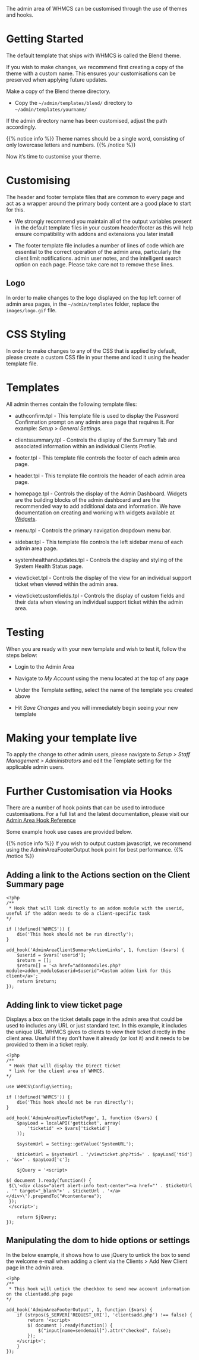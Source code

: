 The admin area of WHMCS can be customised through the use of themes and hooks.

# Getting Started

The default template that ships with WHMCS is called the Blend theme.

If you wish to make changes, we recommend first creating a copy of the theme with a custom name. This ensures your customisations can be preserved when applying future updates.

Make a copy of the Blend theme directory.

* Copy the `~/admin/templates/blend/` directory to `~/admin/templates/yourname/`

 

If the admin directory name has been customised, adjust the path accordingly.

{{% notice info %}}
Theme names should be a single word, consisting of only lowercase letters and numbers.
{{% /notice %}}

Now it’s time to customise your theme.

# Customising

The header and footer template files that are common to every page and act as a wrapper around the primary body content are a good place to start for this.

* We strongly recommend you maintain all of the output variables present in the default template files in your custom header/footer as this will help ensure compatibility with addons and extensions you later install

* The footer template file includes a number of lines of code which are essential to the correct operation of the admin area, particularly the client limit notifications. admin user notes, and the intelligent search option on each page. Please take care not to remove these lines.

## Logo

In order to make changes to the logo displayed on the top left corner of admin area pages, in the `~/admin/templates` folder, replace the `images/logo.gif` file.

# CSS Styling

In order to make changes to any of the CSS that is applied by default, please create a custom CSS file in your theme and load it using the header template file.

# Templates

All admin themes contain the following template files:

* authconfirm.tpl - This template file is used to display the Password Confirmation prompt on any admin area page that requires it. For example: *Setup > General Settings*.

* clientssummary.tpl - Controls the display of the Summary Tab and associated information within an individual Clients Profile.

* footer.tpl - This template file controls the footer of each admin area page.

* header.tpl - This template file controls the header of each admin area page.

* homepage.tpl - Controls the display of the Admin Dashboard. Widgets are the building blocks of the admin dashboard and are the recommended way to add additional data and information. We have documentation on creating and working with widgets available at [Widgets](https://developers.whmcs.com/advanced/widgets/).

* menu.tpl - Controls the primary navigation dropdown menu bar.

* sidebar.tpl - This template file controls the left sidebar menu of each admin area page.

* systemhealthandupdates.tpl - Controls the display and styling of the System Health Status page.

* viewticket.tpl - Controls the display of the view for an individual support ticket when viewed within the admin area.

* viewticketcustomfields.tpl - Controls the display of custom fields and their data when viewing an individual support ticket within the admin area.

# Testing

When you are ready with your new template and wish to test it, follow the steps below:

* Login to the Admin Area

* Navigate to *My Account* using the menu located at the top of any page

* Under the Template setting, select the name of the template you created above

* Hit *Save Changes* and you will immediately begin seeing your new template

# Making your template live

To apply the change to other admin users, please navigate to *Setup > Staff Management > Administrators* and edit the Template setting for the applicable admin users.

# Further Customisation via Hooks

There are a number of hook points that can be used to introduce customisations. For a full list and the latest documentation, please visit our [Admin Area Hook Reference](https://developers.whmcs.com/hooks-reference/admin-area/)

Some example hook use cases are provided below.

{{% notice info %}}
If you wish to output custom javascript, we recommend using the AdminAreaFooterOutput hook point for best performance.
{{% /notice %}}

## Adding a link to the Actions section on the Client Summary page
```
<?php
/**
 * Hook that will link directly to an addon module with the userid, useful if the addon needs to do a client-specific task
*/

if (!defined('WHMCS')) {
    die('This hook should not be run directly');
}

add_hook('AdminAreaClientSummaryActionLinks', 1, function ($vars) {
    $userid = $vars['userid'];
    $return = [];
    $return[] = '<a href="addonmodules.php?module=addon_module&userid=$userid">Custom addon link for this client</a>';
    return $return;
});

```

## Adding link to view ticket page

Displays a box on the ticket details page in the admin area that could be used to includes any URL or just standard text. In this example, it includes the unique URL WHMCS gives to clients to view their ticket directly in the client area. Useful if they don't have it already (or lost it) and it needs to be provided to them in a ticket reply. 

```
<?php
/**
 * Hook that will display the Direct ticket
 * link for the client area of WHMCS.
*/

use WHMCS\Config\Setting;

if (!defined('WHMCS')) {
    die('This hook should not be run directly');
}

add_hook('AdminAreaViewTicketPage', 1, function ($vars) {
    $payLoad = localAPI('getticket', array(
        'ticketid' => $vars['ticketid']
    ));

    $systemUrl = Setting::getValue('SystemURL');

    $ticketUrl = $systemUrl . '/viewticket.php?tid=' . $payLoad['tid'] . '&c=' . $payLoad['c'];

    $jQuery = '<script>

$( document ).ready(function() {
 $(\'<div class="alert alert-info text-center"><a href="' . $ticketUrl . '" target="_blank">' . $ticketUrl . '</a></div>\').prependTo("#contentarea");
 });
 </script>';

    return $jQuery;
});

```

## Manipulating the dom to hide options or settings

In the below example, it shows how to use jQuery to untick the box to send the welcome e-mail when adding a client via the Clients > Add New Client page in the admin area.

```
<?php
/**
 * This hook will untick the checkbox to send new account information on the clientadd.php page
*/

add_hook('AdminAreaFooterOutput', 1, function ($vars) {
    if (strpos($_SERVER['REQUEST_URI'], 'clientsadd.php') !== false) {
        return '<script>
        $( document ).ready(function() {
            $("input[name=sendemail]").attr("checked", false);
        });
    </script>';
    }
});

```
